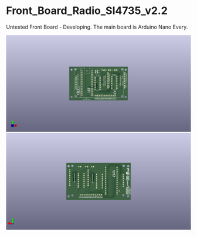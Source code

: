 # Front_Board_Radio_SI4735_v2.2
Untested Front Board - Developing. The main board is Arduino Nano Every.


![Top view](https://github.com/EthicalEarth/Front_Board_Radio_SI4735_v2.2/blob/main/Gerber/Control_Board.png)
![Bottom view](https://github.com/EthicalEarth/Front_Board_Radio_SI4735_v2.2/blob/main/Gerber/Control_Board_b.png)
